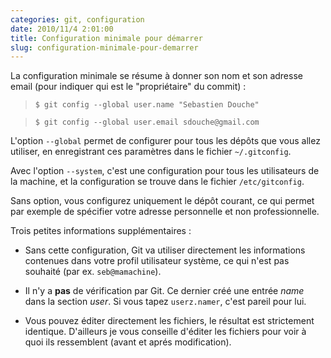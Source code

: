 ```yaml
---
categories: git, configuration
date: 2010/11/4 2:01:00
title: Configuration minimale pour démarrer
slug: configuration-minimale-pour-demarrer
---
```


La configuration minimale se résume à donner son nom et son adresse email (pour indiquer qui est le "propriétaire" du commit) : 

> `$ git config --global user.name "Sebastien Douche"`

> `$ git config --global user.email sdouche@gmail.com`

L'option `--global` permet de configurer pour tous les dépôts que vous allez utiliser, en enregistrant ces paramètres dans le fichier `~/.gitconfig`.

Avec l'option `--system`, c'est une configuration pour tous les utilisateurs de la machine, et la configuration se trouve dans le fichier `/etc/gitconfig`.

Sans option, vous configurez uniquement le dépôt courant, ce qui permet par exemple de spécifier votre adresse personnelle et non professionnelle.

Trois petites informations supplémentaires :

- Sans cette configuration, Git va utiliser directement les informations contenues dans votre profil utilisateur système, ce qui n'est pas souhaité (par ex. `seb@mamachine`). 

- Il n'y a **pas** de vérification par Git. Ce dernier créé une entrée *name* dans la section *user*. Si vous tapez `userz.namer`, c'est pareil pour lui.

- Vous pouvez éditer directement les fichiers, le résultat est strictement identique. D'ailleurs je vous conseille d'éditer les fichiers pour voir à quoi ils ressemblent (avant et aprés modification).
